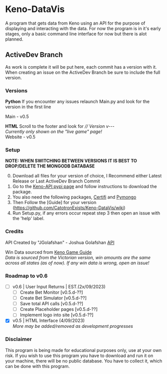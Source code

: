 # Keno-DataVis
A program that gets data from Keno using an API for the purpose of displaying and interacting with the data. For now the program is in it's early stages, only a basic command line interface for now but there is alot planned. 

## ActiveDev Branch
As work is complete it will be put here, each commit has a version with it.
When creating an issue on the ActiveDev Branch be sure to include the full version.

### Versions
**Python**
If you encounter any issues relaunch Main.py and look for the version in the first line

Main - v0.5

**HTML**
Scroll to the footer and look for *// Version v---*\
*Currently only shown on the "live game" page!*\
Website - v0.5

### Setup 
**NOTE: WHEN SWITCHING BETWEEN VERSIONS IT IS BEST TO DROP/DELETE THE MONGODB DATABASE**

0. Download all files for your version of choice, I Recommend either Latest Release or Last ActiveDev Branch Commit
1. Go to the [Keno-API pypi page](https://pypi.org/project/kenoAPI/) and follow instructions to download the package.
2. You also need the following packages, [Certifi](https://pypi.org/project/certifi/) and [Pymongo](https://pypi.org/project/pymongo/)
3. Then Follow the [Guide] for your version (https://github.com/CatotronExists/Keno-DataVis/wiki)
4. Run Setup.py, if any errors occur repeat step 3 then open an issue with the 'help' label.

### Credits
API Created by "JGolafshan" - Joshua Golafshan [API](https://github.com/JGolafshan/keno-api)

Win Data sourced from [Keno Game Guide](https://www.keno.com.au/keno-pdfs/VIC_Game%20Guide.pdf)\
*Data is sourced from the Victorian version, win amounts are the same across all states (as of now). If any win data is wrong, open an issue!*

### Roadmap to v0.6
- [ ] v0.6 | User Input Returns | EST.(2x/09/2023)
  - [ ] Create Bet Monitor [v0.5.d-??]
  - [ ] Create Bet Simulator [v0.5.d-??]
  - [ ] Save total API calls [v0.5.d-??]
  - [ ] Create Placeholder pages [v0.5.d-??]
  - [ ] Implement logo into site [v0.5.d-??]
- [x] v0.5 | HTML Interface (4/09/2023)\
*More may be added/removed as development progresses*

### Disclaimer
This program is being made for educational purposes only, use at your own risk.
If you wish to use this program you have to download and run it on your machine, there will be no public database. You have to collect it, which can be done with this program.